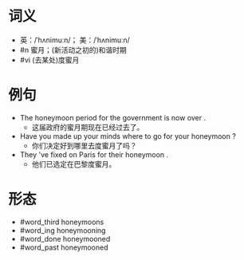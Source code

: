 # 词义
- 英：/ˈhʌnimuːn/； 美：/ˈhʌnimuːn/
- #n 蜜月；(新活动之初的)和谐时期
- #vi (去某处)度蜜月
# 例句
- The honeymoon period for the government is now over .
	- 这届政府的蜜月期现在已经过去了。
- Have you made up your minds where to go for your honeymoon ?
	- 你们决定好到哪里去度蜜月了吗？
- They 've fixed on Paris for their honeymoon .
	- 他们已选定在巴黎度蜜月。
# 形态
- #word_third honeymoons
- #word_ing honeymooning
- #word_done honeymooned
- #word_past honeymooned
